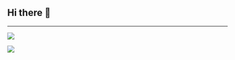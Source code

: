 ## Hi there 👋

<hr>

  ![](https://github-readme-stats.vercel.app/api?username=AXSDEV\&include_all_commits=true\&theme=dracula)
  
  ![](https://github-readme-stats.vercel.app/api/top-langs/?username=AXSDEV\&layout=compact\&theme=dracula)
